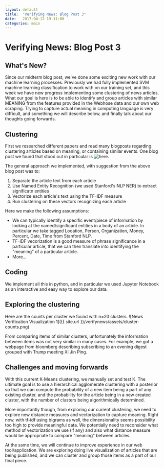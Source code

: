 ```yaml
---
layout: default
title:  "Verifying News: Blog Post 3"
date:   2017-04-12 19:11:00
categories: main
---
```

# Verifying News: Blog Post 3

## What's New?
Since our midterm blog post, we've done some exciting new work with our machine learning processes. Previously we had fully implemented SVM machine learning classification to work with on our training set, and this week we have new progress implementing some clustering of news articles. What our goal is here is to be able to identify and group articles with similar MEANING from the features provided in the Webhose data and our own web scraping. Trying to capture actual meaning in computing language is very difficult, and something we will describe below, and finally talk about our thoughts going forwards.

## Clustering
First we researched different papers and read many blogposts regarding clustering articles based on meaning, or containing similar events. One blog post we found that stood out in particular is ![here](blog.chartbeat.com/2015/10/22/identifying-and-clustering-news-events-by-content/). 

The general approach we implemented, with suggestion from the above blog post was to:
1. Separate the article text from each article
2. Use Named Entity Recognition (we used Stanford's NLP NER) to extract significatn entities
3. Vectorize each article's text using the TF-IDF measure
4. Run clustering on these vectors recognizing each article

Here we make the following assumptions:
- We can typically identify a specific event/piece of information by looking at the named/significant entities in a body of an article. In particular we take tagged Location, Person, Organization, Money, Percent, Date, Time from Stanford NLP. 
- TF-IDF vecorization is a good measure of phrase significance in a particular article, that we can then translate into identifying the "meaning" of a particular article.
- More...

## Coding
We implement all this in python, and in particular we used Jupyter Notebook as an interactive and easy way to explore our data.

## Exploring the clustering
Here are the counts per cluster we found with n=20 clusters. 
![News Verification Visualization 1]({{ site.url }}/verifynews/assets/cluster-counts.png)

From comparing items of similar clusters, unfortunately the information between items was not very similar in many cases. For example, we got a webpage from bloomberg describing subscribing to an evening digest grouped with Trump meeting Xi Jin Ping.

## Challenges and moving forwards
With this current K-Means clustering, we manually set and test K. The ultimate goal is to use a hierarchical agglomerate clustering with a posterior so that we can compute the probability of a new item being a part of any existing cluster, and the probability for the article being in a new created cluster, with the number of clusters being algorithmically determined. 

More importantly though, from exploring our current clustering, we need to explore new distance measures and vectorization to capture meaning. Right now, with tf-idf using bigrams as well, the dimensionality seems possibility too high to provide meaningful data. We potentially need to reconsider what method of vectorization we use (if any) and also what distance measure would be appropriate to compare "meaning" between articles.

At the same time, we will continue to improve experience in our web tool/application. We are exploring doing live visualization of articles that are being published, and we can cluster and group those items as a part of our final piece.
